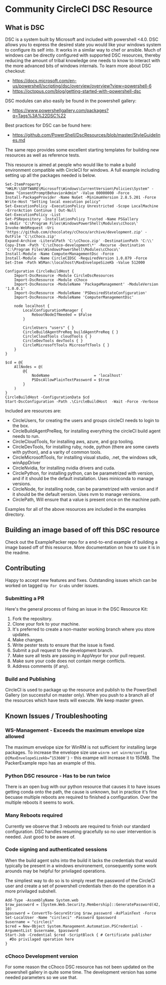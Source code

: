 # Community CircleCI DSC Resource

## What is DSC

DSC is a system built by Microsoft and included with powershell <4.0.
DSC allows you to express the desired state you would like your windows system
to configure its self into. It works in a similar way to chef or ansible. Much of
windows can be directly configured with supported DSC resources, thereby reducing
the amount of tribal knowledge one needs to know to interact with the more advanced
bits of windows internals. To learn more about DSC checkout:

* https://docs.microsoft.com/en-us/powershell/scripting/dsc/overview/overview?view=powershell-6
* https://octopus.com/blog/getting-started-with-powershell-dsc

DSC modules can also easily be found in the powershell gallery:

* https://www.powershellgallery.com/packages?q=Tags%3A%22DSC%22

Best practices for DSC can be found here:

* https://github.com/PowerShell/DscResources/blob/master/StyleGuidelines.md

The same repo provides some excellent starting templates for building new resources as well as
reference tests.

This resource is aimed at people who would like to make a build environment
compatible with CircleCI for windows. A full example including setting up
all the packages needed is below.

```pwsh
Set-ItemProperty "HKLM:\SOFTWARE\Microsoft\Windows\CurrentVersion\Policies\System" -Name "ConsentPromptBehaviorAdmin" -Value 00000000 -Force
Install-PackageProvider -Name NuGet -MinimumVersion 2.8.5.201 -Force
Write-Host "Setting local execution policy"
Set-ExecutionPolicy -ExecutionPolicy Unrestricted -Scope LocalMachine  -ErrorAction Continue | Out-Null
Get-ExecutionPolicy -List
Set-PSRepository -InstallationPolicy Trusted -Name PSGallery
& mkdir 'C:\Program Files\WindowsPowerShell\Modules\cChoco\'
Invoke-WebRequest -Uri 'https://github.com/chocolatey/cChoco/archive/development.zip' -OutFile 'C:\cChoco.zip'
Expand-Archive -LiteralPath 'C:\cChoco.zip' -DestinationPath 'C:\\'
Copy-Item -Path 'C:\cChoco-development\*' -Recurse -Destination 'C:\Program Files\WindowsPowerShell\Modules\cChoco\'
Install-Module -Name ComputerManagementDsc -Force
Install-Module -Name CircleCIDSC -RequiredVersion 1.0.879 -Force
Set-Item -Path WSMan:\localhost\MaxEnvelopeSizeKb -Value 512000

Configuration CircleBuildHost {
    Import-DscResource -Module CircleDscResources
    Import-DscResource -Module cChoco
    Import-DscResource -ModuleName 'PackageManagement' -ModuleVersion '1.0.0.1'
    Import-DscResource -ModuleName 'PSDesiredStateConfiguration'
    Import-DscResource -ModuleName 'ComputerManagementDsc'

    node localhost {
        LocalConfigurationManager {
            RebootNodeIfNeeded = $False
        }

        CircleUsers "users" { }
        CircleBuildAgentPreReq buildAgentPreReq { }
        CircleCloudTools cloudTools { }
        CircleDevTools devTools { }
        CircleMicrosoftTools MicrosoftTools { }
    }
}

$cd = @{
    AllNodes = @(
        @{
            NodeName                    = 'localhost'
            PSDscAllowPlainTextPassword = $true
        }
    )
}
CircleBuildHost -ConfigurationData $cd
Start-DscConfiguration -Path .\CircleBuildHost  -Wait -Force -Verbose
```
Included are resources are:

* CircleUsers, for creating the users and groups circleCI needs to login to the box.
* CircleBuildAgentPreReq, for installing everything the circleCI build agent needs to run.
* CircleCloudTools, for installing aws, azure, and gcp tooling.
* CircleDevTools, for installing ruby, node, python (there are some cavets with python), and a varity of common tools.
* CircleMicrosoftTools, for installing visual studio, .net, the windows sdk, winAppDriver
* CircleNvidia, for installing nvidia drivers and cuda.
* CirclePython, for installing python, can be parametrized with version, and if it should be the default installation. Uses miniconda to manage versions.
* CircleNode,   for installing node, can be parametrized with version and if it should be the default version. Uses nvm to manage versions.
* CirclePath,   Will ensure that a value is present once on the machine path.

Examples for all of the above resources are included in the examples directory.

## Building an image based of off this DSC resource

Check out the ExamplePacker repo for a end-to-end example of building a image based off of this resource. More documentation on how to use it is in the readme.

## Contributing

Happy to accept new features and fixes. Outstanding issues which can be worked on tagged `Up For Grabs` under issues.

### Submitting a PR

Here's the general process of fixing an issue in the DSC Resource Kit:
1. Fork the repository.
3. Clone your fork to your machine.
4. It's preferred to create a non-master working branch where you store updates.
5. Make changes.
6. Write pester tests to ensure that the issue is fixed.
7. Submit a pull request to the development branch.
8. Make sure all tests are passing in AppVeyor for your pull request.
9. Make sure your code does not contain merge conflicts.
10. Address comments (if any).

### Build and Publishing

CircleCI is used to package up the resource and publish to the PowerShell Gallery (on successful on master only). When you push to a branch all of the resources which have tests will execute. We keep master green.

## Known Issues / Troubleshooting

### WS-Management - Exceeds the maximum envelope size allowed

The maximum envelope size for WinRM is not sufficient for installing large packages. To increase the envelope size use `winrm set winrm/config @{MaxEnvelopeSizekb=”153600″}` - this exampe will increase it to 150MB. The PackerExample repo has an example of this.

### Python DSC resource - Has to be run twice

There is an open bug with our python resource that causes it to have issues getting conda onto the path, the cause is unknown, but in practice it's fine becuase multiple reboots are required to finished a configuration. Over the multiple reboots it seems to work.

### Many Reboots required
Currently we observe that 3 reboots are required to finish our standard configuration. DSC handles resuming gracefully so no user intervention is needed. Just good to be aware of.

### Code signing and authenticated sessions
When the build agent sshs into the build it lacks the credentials that would typically be present in a windows environement, consequently some work arounds may be helpful for privilaged operations.

The simpliest way to do so is to simply reset the password of the CircleCI user and create a set of powershell credentials then do the operation in a more privilaged subshell.

```pwsh
Add-Type -AssemblyName System.web
$raw_password = [System.Web.Security.Membership]::GeneratePassword(42, 10)
$password = ConvertTo-SecureString $raw_password -AsPlainText -Force
Set-LocalUser -Name "circleci" -Password $password
$username = "circleci"
$cred = New-Object System.Management.Automation.PSCredential -ArgumentList $username, $password
Start-Job -Credential $cred -ScriptBlock { # Certificate publisher
  #Do privilaged operation here
}

```

### cChoco Development version
For some reason the cChoco DSC resource has not been updated on the powershell gallery in quite some time. The development version has some needed parameters so we use that.

